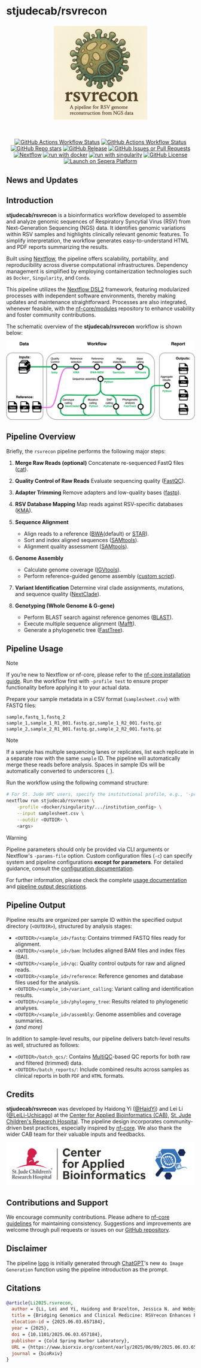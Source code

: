 # stjudecab/rsvrecon

<h3 align="center">
    <img src="https://raw.githubusercontent.com/stjudecab/rsvrecon/main/assets/rsvrecon_logo.png" alt="rsvrecon_logo" width="250"/>
</h3>
<br>

<p align="center">
<a href="https://github.com/stjudecab/rsvrecon/actions/workflows/ci.yml"><img alt="GitHub Actions Workflow Status" src="https://img.shields.io/github/actions/workflow/status/stjudecab/rsvrecon/ci.yml?branch=main&style=for-the-badge&logo=github&label=Test&labelColor=363a4f&color=f2cdcd"></a>
<a href="https://github.com/stjudecab/rsvrecon/actions/workflows/linting.yml"><img alt="GitHub Actions Workflow Status" src="https://img.shields.io/github/actions/workflow/status/stjudecab/rsvrecon/linting.yml?branch=main&style=for-the-badge&logo=github&label=Lint&labelColor=363a4f&color=a6d189"></a>
<a href="https://github.com/stjudecab/rsvrecon/stargazers"><img alt="GitHub Repo stars" src="https://img.shields.io/github/stars/stjudecab/rsvrecon?style=for-the-badge&logo=starship&labelColor=363a4f&color=b7bdf8"></a>
<a href="https://github.com/stjudecab/rsvrecon/releases/latest"><img alt="GitHub Release" src="https://img.shields.io/github/v/release/stjudecab/rsvrecon?style=for-the-badge&logo=github&labelColor=363a4f&color=89dceb"></a>
<a href="https://github.com/stjudecab/rsvrecon/issues"><img alt="GitHub Issues or Pull Requests" src="https://img.shields.io/github/issues/stjudecab/rsvrecon?style=for-the-badge&logo=data%3Aimage%2Fsvg%2Bxml%3Bbase64%2CPHN2ZyB4bWxucz0iaHR0cDovL3d3dy53My5vcmcvMjAwMC9zdmciIHZpZXdCb3g9IjAgMCAyNTYgMjU2Ij4KPHBhdGggZD0iTTIxNiwzMlYxOTJhOCw4LDAsMCwxLTgsOEg3MmExNiwxNiwwLDAsMC0xNiwxNkgxOTJhOCw4LDAsMCwxLDAsMTZINDhhOCw4LDAsMCwxLTgtOFY1NkEzMiwzMiwwLDAsMSw3MiwyNEgyMDhBOCw4LDAsMCwxLDIxNiwzMloiIHN0eWxlPSJmaWxsOiAjQ0FEM0Y1OyIvPgo8L3N2Zz4%3D&labelColor=363a4f&color=f5a97f"></a>
<br/>
<a href="https://www.nextflow.io/"><img alt="Nextflow" src="https://img.shields.io/badge/nextflow%20DSL2-%E2%89%A524.04.2-23aa62.svg?style=for-the-badge"></a>
<a href="https://www.docker.com/"><img alt="run with docker" src="https://img.shields.io/badge/run%20with-docker-0db7ed?labelColor=000000&logo=docker&style=for-the-badge"></a>
<a href="https://sylabs.io/docs/"><img alt="run with singularity" src="https://img.shields.io/badge/run%20with-singularity-1d355c.svg?labelColor=000000&style=for-the-badge"></a>
<a href="https://github.com/stjudecab/rsvrecon/blob/main/LICENSE"><img alt="GitHub License" src="https://img.shields.io/github/license/stjudecab/rsvrecon?style=for-the-badge&labelColor=363a4f&color=eba0ac"></a>
<a href="https://cloud.seqera.io/launch?pipeline=https://github.com/stjudecab/rsvrecon"><img alt="Launch on Seqera Platform" src="https://img.shields.io/badge/Launch%20%F0%9F%9A%80-Seqera%20Platform-%234256e7?style=for-the-badge"></a>
</p>

[//]: # "[![Cite with Zenodo](http://img.shields.io/badge/DOI-10.5281/zenodo.XXXXXXX-1073c8?labelColor=000000)](https://doi.org/10.5281/zenodo.XXXXXXX)"

## News and Updates

## Introduction

**stjudecab/rsvrecon** is a bioinformatics workflow developed to assemble and analyze genomic sequences of Respiratory
Syncytial Virus (RSV) from Next-Generation Sequencing (NGS) data. It identifies genomic variations within RSV samples
and highlights clinically relevant genomic features. To simplify interpretation, the workflow generates easy-to-understand
HTML and PDF reports summarizing the results.

Built using [Nextflow](https://www.nextflow.io), the pipeline offers scalability, portability, and reproducibility
across diverse computational infrastructures. Dependency management is simplified by employing containerization
technologies such as `Docker`, `Singularity`, and `Conda`.

This pipeline utilizes the [Nextflow DSL2](https://www.nextflow.io/docs/latest/dsl2.html) framework, featuring
modularized processes with independent software environments, thereby making updates and maintenance straightforward.
Processes are also integrated, whenever feasible, with the [nf-core/modules](https://github.com/nf-core/modules)
repository to enhance usability and foster community contributions.

The schematic overview of the **stjudecab/rsvrecon** workflow is shown below:

<p align="center">
    <img src="https://raw.githubusercontent.com/stjudecab/rsvrecon/main/assets/rsvrecon_workflow.png" alt="rsvrecon_workflow" />
</p>

## Pipeline Overview

Briefly, the `rsvrecon` pipeline performs the following major steps:

1. **Merge Raw Reads (optional)**
   Concatenate re-sequenced FastQ files ([cat](http://www.linfo.org/cat.html)).

2. **Quality Control of Raw Reads**
   Evaluate sequencing quality ([FastQC](https://www.bioinformatics.babraham.ac.uk/projects/fastqc/)).

3. **Adapter Trimming**
   Remove adapters and low-quality bases ([fastp](https://github.com/OpenGene/fastp)).

4. **RSV Database Mapping**
   Map reads against RSV-specific databases ([KMA](https://github.com/genomicepidemiology/kma)).

5. **Sequence Alignment**

   - Align reads to a reference ([BWA](https://bio-bwa.sourceforge.net/bwa.shtml)(default) or [STAR](https://github.com/alexdobin/STAR)).
   - Sort and index aligned sequences ([SAMtools](https://sourceforge.net/projects/samtools/files/samtools/)).
   - Alignment quality assessment ([SAMtools](https://sourceforge.net/projects/samtools/files/samtools/)).

6. **Genome Assembly**

   - Calculate genome coverage ([IGVtools](https://github.com/igvteam/igv)).
   - Perform reference-guided genome assembly ([custom script](https://github.com/stjudecab/rsvrecon/blob/dev/bin/assemble_sequence.py)).

7. **Variant Identification**
   Determine viral clade assignments, mutations, and sequence quality ([NextClade](https://github.com/nextstrain/nextclade)).

8. **Genotyping (Whole Genome & G-gene)**
   - Perform BLAST search against reference genomes ([BLAST](https://blast.ncbi.nlm.nih.gov/Blast.cgi?PAGE_TYPE=BlastSearch)).
   - Execute multiple sequence alignment ([Mafft](https://mafft.cbrc.jp/alignment/server/index.html)).
   - Generate a phylogenetic tree ([FastTree](https://www.microbesonline.org/fasttree/)).

## Pipeline Usage

> [!NOTE]
> If you’re new to Nextflow or nf-core, please refer to the [nf-core installation guide](https://nf-co.re/docs/usage/installation).
> Run the workflow first with `-profile test` to ensure proper functionality before applying it to your actual data.

Prepare your sample metadata in a CSV format (`samplesheet.csv`) with FASTQ files:

```csv
sample,fastq_1,fastq_2
sample_1,sample_1_R1_001.fastq.gz,sample_1_R2_001.fastq.gz
sample_2,sample_2_R1_001.fastq.gz,sample_2_R2_001.fastq.gz
```

> [!NOTE]
> If a sample has multiple sequencing lanes or replicates, list each replicate in a separate row with the
> same `sample` ID. The pipeline will automatically merge these reads before analysis. Spaces in sample IDs will be
> automatically converted to underscores (`_`).

Run the workflow using the following command structure:

```bash
# For St. Jude HPC users, specify the institutional profile, e.g., '-profile stjude'
nextflow run stjudecab/rsvrecon \
    -profile <docker/singularity/.../institution_config> \
    --input samplesheet.csv \
    --outdir <OUTDIR> \
    <args>
```

> [!WARNING]
> Pipeline parameters should only be provided via CLI arguments or Nextflow's `-params-file` option. Custom
> configuration files (`-c`) can specify system and pipeline configurations **except for parameters**.
> For detailed guidance, consult the [configuration documentation](https://nf-co.re/docs/usage/getting_started/configuration#custom-configuration-files).

For further information, please check the complete [usage documentation](./docs/usage.md) and [pipeline output descriptions](./docs/output.md).

## Pipeline Output

Pipeline results are organized per sample ID within the specified output directory (`<OUTDIR>`), structured by analysis stages:

- `<OUTDIR>/<sample_id>/fastq`: Contains trimmed FASTQ files ready for alignment.
- `<OUTDIR>/<sample_id>/bam`: Includes aligned BAM files and index files (BAI).
- `<OUTDIR>/<sample_id>/qc`: Quality control outputs for raw and aligned reads.
- `<OUTDIR>/<sample_id>/reference`: Reference genomes and database files used for the analysis.
- `<OUTDIR>/<sample_id>/variant_calling`: Variant calling and identification results.
- `<OUTDIR>/<sample_id>/phylogeny_tree`: Results related to phylogenetic analyses.
- `<OUTDIR>/<sample_id>/assembly`: Genome assemblies and coverage summaries.
- _(and more)_

In addition to sample-level results, our pipeline delivers batch-level results as well, structured as follows:

- `<OUTDIR>/batch_qcs/`: Contains [MultiQC](https://seqera.io/multiqc/)-based QC reports for both raw and filtered (trimmed) data.
- `<OUTDIR>/batch_reports/`: Include combined results across samples as clinical reports in both `PDF` and `HTML` formats.

## Credits

**stjudecab/rsvrecon** was developed by Haidong Yi ([@HaidYi](https://github.com/HaidYi)) and Lei Li ([@LeiLi-Uchicago](https://github.com/LeiLi-Uchicago)) at the
[Center for Applied Bioinformatics (CAB)](https://www.stjude.org/research/why-st-jude/shared-resources/center-for-applied-bioinformatics-cab.html),
[St. Jude Children's Research Hospital](https://www.stjude.org/). The pipeline design incorporates community-driven best
practices, especially inspired by [nf-core](https://nf-co.re/). We also thank the wider CAB team for their valuable inputs and feedbacks.

![StJude_CAB](assets/report_logo.png)

## Contributions and Support

We encourage community contributions. Please adhere to [nf-core guidelines](https://nf-co.re/developers/guidelines) for
maintaining consistency. Suggestions and improvements are welcome through pull requests or issues on our [GitHub repository](https://github.com/stjudecab/rsvrecon).

## Disclaimer

The pipeline [logo](./assets/rsvrecon_logo.png) is initially generated through [ChatGPT](https://chatgpt.com/)'s
new `4o Image Generation` function using the pipeline introduction as the prompt.

## Citations

```bibtex
@article{Li2025.rsvrecon,
  author = {Li, Lei and Yi, Haidong and Brazelton, Jessica N. and Webby, Richard and Hayden, Randall T. and Wu, Gang and Hijano, Diego R.},
  title = {Bridging Genomics and Clinical Medicine: RSVrecon Enhances RSV Surveillance with Automated Genotyping and Clinically-important Mutation Reporting},
  elocation-id = {2025.06.03.657184},
  year = {2025},
  doi = {10.1101/2025.06.03.657184},
  publisher = {Cold Spring Harbor Laboratory},
  URL = {https://www.biorxiv.org/content/early/2025/06/09/2025.06.03.657184},
  journal = {bioRxiv}
}
```
